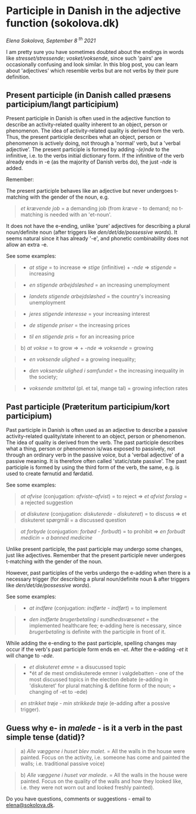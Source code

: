 # Participle in Danish in the adjective function (sokolova.dk)

*Elena Sokolova, September 8 <sup>th</sup> 2021*

I am pretty sure you have sometimes doubted about the endings in words like *stresset/stressende*; *vosket/voksende*, since such 'pairs' are occasionally confusing and look similar. In this blog post, you can learn about 'adjectives' which resemble verbs but are not verbs by their pure definition. 
 
## Present participle (in Danish called præsens participium/langt participium)
 
Present participle in Danish is often used in the adjective function to describe an activity-related quality inherent to an object, person or phenomenon. The idea of activity-related quality is derived from the verb. Thus, the present participle describes what an object, person or phenomenon is actively doing, not through a 'normal' verb, but a 'verbal adjective'. The present participle is formed by adding *-(e)nde* to the infinitive, i.e. to the verbs initial dictionary form. If the infinitive of the verb already ends in -e (as the majority of Danish verbs do), the just *-nde* is added.
 
Remember:
 
The present participle behaves like an adjective but never undergoes t-matching with the gender of the noun, e.g. 

> *et krævende job* = a demanding job (from *kræve* - to demand; no t-matching is needed with an 'et-noun'. 
 
It does not have the e-ending, unlike 'pure' adjectives for describing a plural noun/definite noun (after triggers like *den/det/de/possessive words*). It seems natural since it has already '-e', and phonetic combinability does not allow an extra -e.
 
See some examples:
 
> * *at stige* = to increase => *stige* (infinitive) + *-nde* => *stigende* = increasing 
 
> * *en stigende arbejdsløshed* = an increasing unemployment
 
> * *landets stigende arbejdsløshed* = the country's increasing unemployment
 
> * *jeres stigende interesse* = your increasing interest
 
> * *de stigende priser* = the increasing prices
 
> * *til en stigende pris* = for an increasing price <br>

 
> b) *at vokse* = to grow => + *-nde* => *voksende* = growing

> * *en voksende ulighed* = a growing inequality; 
 
> * *den voksende ulighed i samfundet* = the increasing inequality in the society;
 
> * *voksende smittetal* (pl. et tal, mange tal) = growing infection rates
 

 
## Past participle (Præteritum participium/kort participium)
 
Past participle in Danish is often used as an adjective to describe a passive activity-related quality/state inherent to an object, person or phenomenon. The idea of quality is derived from the verb. The past participle describes what a thing, person or phenomenon is/was exposed to passively, not through an ordinary verb in the passive voice, but a 'verbal adjective' of a passive meaning. It is therefore often called 'static/state passive'. The past participle is formed by using the third form of the verb, the same, e.g. is used to create førnutid and førdatid. 
 
See some examples:
 
> *at afvise* (conjugation: *afviste*-*afvist*) = to reject => *et afvist forslag* = a rejected suggestion <br>
 
> *at diskutere* (conjugation: *diskuterede* - *diskuteret*) = to discuss => et diskuteret spørgmål = a discussed question <br>
 
> *at forbyde* (conjugation: *forbød* - *forbudt*) = to prohibit => *en forbudt medicin* = *a banned medicine* <br>

 
Unlike present participle, the past participle may undergo some changes, just like adjectives. 
Remember that the present participle never undergoes t-matching with the gender of the noun. 
 
However, past participles of the verbs undergo the e-adding when there is a necessary trigger (for describing a plural noun/definite noun & after triggers like *den/det/de/possessive words*). 
 
See some examples:
 
> * *at indføre* (conjugation: *indførte* - *indført*) = to implement 

> * *den indførte brugerbetaling i sundhedsvæsenet* = the implemented healthcare fee; 
e-adding here is necessary, since *brugerbetaling* is definite with the participle in front of it. 
 
While adding the e-ending to the past participle, spelling changes may occur if the verb's past participle form ends en *-et*. 
After the e-adding *-et* it will change to *-ede*.

> * *et diskuteret emne* = a disucussed topic
> * *ét af de mest omdiskuterede emner i valgdebatten - one of the most discussed topics in the election debate (e-adding in 'diskuteret' for plural matching & defitine form of the noun; + changing of -et to -ede) <br>

> *en strikket trøje* - *min strikkede trøje* (e-adding after a possive trigger). 
 
 
## Guess why e- in *malede* - is it a verb in the past simple tense (datid)?
 
> a) *Alle væggene i huset blev malet*. = All the walls in the house were painted. 
Focus on the activity, i.e. someone has come and painted the walls; i.e. traditional passive voice)
 
> b) *Alle væggene i huset var malede*. = All the walls in the house were painted. 
Focus on the quality of the walls and how they looked like, i.e. they were not worn out and looked freshly painted). 
 
Do you have questions, comments or suggestions - email to [elena@sokolova.dk](mailto:elena@sokolova.dk). 

<script async data-uid="135a810818" src="https://fantastic-artisan-8379.ck.page/135a810818/index.js"></script>

